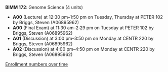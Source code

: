 **BIMM 172**: Genome Science (4 units)

- **A00** (Lecture) at 12:30 pm–1:50 pm on Tuesday, Thursday at PETER 102 by Briggs, Steven (A06895962)
- **A00** (Final Exam) at 11:30 am–2:29 pm on Tuesday at PETER 102 by Briggs, Steven (A06895962)
- **A01** (Discussion) at 3:00 pm–3:50 pm on Monday at CENTR 220 by Briggs, Steven (A06895962)
- **A02** (Discussion) at 4:00 pm–4:50 pm on Monday at CENTR 220 by Briggs, Steven (A06895962)

[Enrollment numbers over time](./BIMM172.tsv)
